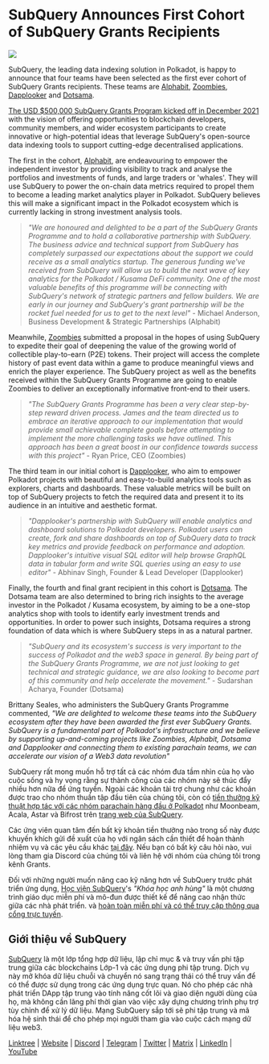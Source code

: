 # SubQuery Announces First Cohort of SubQuery Grants Recipients

![](https://miro.medium.com/max/1400/1*qp0hhPcvodDIMmVScohSnw.png)

SubQuery, the leading data indexing solution in Polkadot, is happy to announce that four teams have been selected as the first ever cohort of SubQuery Grants recipients. These teams are [Alphabit](https://www.polkadata.xyz/), [Zoombies](https://zoombies.world), [Dapplooker](https://dapplooker.com/) and [Dotsama](http://dotsama.ai/).

[The USD $500,000 SubQuery Grants Program kicked off in December 2021](./20211222-grants.md) with the vision of offering opportunities to blockchain developers, community members, and wider ecosystem participants to create innovative or high-potential ideas that leverage SubQuery's open-source data indexing tools to support cutting-edge decentralised applications.

The first in the cohort, [Alphabit](https://www.polkadata.xyz/), are endeavouring to empower the independent investor by providing visibility to track and analyse the portfolios and investments of funds, and large traders or 'whales'. They will use SubQuery to power the on-chain data metrics required to propel them to become a leading market analytics player in Polkadot. SubQuery believes this will make a significant impact in the Polkadot ecosystem which is currently lacking in strong investment analysis tools.

> _"We are honoured and delighted to be a part of the SubQuery Grants Programme and to hold a collaborative partnership with SubQuery. The business advice and technical support from SubQuery has completely surpassed our expectations about the support we could receive as a small analytics startup. The generous funding we've received from SubQuery will allow us to build the next wave of key analytics for the Polkadot / Kusama DeFi community. One of the most valuable benefits of this programme will be connecting with SubQuery's network of strategic partners and fellow builders. We are early in our journey and SubQuery's grant partnership will be the rocket fuel needed for us to get to the next level"_ - Michael Anderson, Business Development & Strategic Partnerships (Alphabit)

Meanwhile, [Zoombies](https://zoombies.world/) submitted a proposal in the hopes of using SubQuery to expedite their goal of deepening the value of the growing world of collectible play-to-earn (P2E) tokens. Their project will access the complete history of past event data within a game to produce meaningful views and enrich the player experience. The SubQuery project as well as the benefits received within the SubQuery Grants Programme are going to enable Zoombies to deliver an exceptionally informative front-end to their users.

> _"The SubQuery Grants Programme has been a very clear step-by-step reward driven process. James and the team directed us to embrace an iterative approach to our implementation that would provide small achievable complete goals before attempting to implement the more challenging tasks we have outlined. This approach has been a great boost in our confidence towards success with this project"_ - Ryan Price, CEO (Zoombies)

The third team in our initial cohort is [Dapplooker](https://dapplooker.com/), who aim to empower Polkadot projects with beautiful and easy-to-build analytics tools such as explorers, charts and dashboards. These valuable metrics will be built on top of SubQuery projects to fetch the required data and present it to its audience in an intuitive and aesthetic format.

> _"Dapplooker's partnership with SubQuery will enable analytics and dashboard solutions to Polkadot developers. Polkadot users can create, fork and share dashboards on top of SubQuery data to track key metrics and provide feedback on performance and adoption. Dapplooker's intuitive visual SQL editor will help browse GraphQL data in tabular form and write SQL queries using an easy to use editor"_ - Abhinav Singh, Founder & Lead Developer (Dapplooker)

Finally, the fourth and final grant recipient in this cohort is [Dotsama](http://dotsama.ai/). The Dotsama team are also determined to bring rich insights to the average investor in the Polkadot / Kusama ecosystem, by aiming to be a one-stop analytics shop with tools to identify early investment trends and opportunities. In order to power such insights, Dotsama requires a strong foundation of data which is where SubQuery steps in as a natural partner.

> _"SubQuery and its ecosystem's success is very important to the success of Polkadot and the web3 space in general. By being part of the SubQuery Grants Programme, we are not just looking to get technical and strategic guidance, we are also looking to become part of this community and help accelerate the movement."_ - Sudarshan Acharya, Founder (Dotsama)

Brittany Seales, who administers the SubQuery Grants Programme commented, _"We are delighted to welcome these teams into the SubQuery ecosystem after they have been awarded the first ever SubQuery Grants. SubQuery is a fundamental part of Polkadot's infrastructure and we believe by supporting up-and-coming projects like Zoombies, Alphabit, Dotsama and Dapplooker and connecting them to existing parachain teams, we can accelerate our vision of a Web3 data revolution"_

SubQuery rất mong muốn hỗ trợ tất cả các nhóm đưa tầm nhìn của họ vào cuộc sống và hy vọng rằng sự thành công của các nhóm này sẽ thúc đẩy nhiều hơn nữa để ứng tuyển. Ngoài các khoản tài trợ chung như các khoản được trao cho nhóm thuần tập đầu tiên của chúng tôi, còn có [tiền thưởng kỹ thuật hợp tác với các nhóm parachain hàng đầu ở Polkadot](./20220127-grants-bounties.md) như Moonbeam, Acala, Astar và Bifrost trên [trang web của SubQuery](https://subquery.network/grants).

Các ứng viên quan tâm đến bất kỳ khoản tiền thưởng nào trong số này được khuyến khích gửi đề xuất của họ với ngân sách cần thiết để hoàn thành nhiệm vụ và các yêu cầu khác [tại đây](https://docs.google.com/forms/d/e/1FAIpQLSfmMazkebKwNTWThBkVGaxf2Bg8s4aWZ0ZhwiMCtc9kv4sJHQ/viewform). Nếu bạn có bất kỳ câu hỏi nào, vui lòng tham gia Discord của chúng tôi và liên hệ với nhóm của chúng tôi trong kênh Grants.

Đối với những người muốn nâng cao kỹ năng hơn về SubQuery trước phát triển ứng dụng, [Học viện SubQuery](./20211018-subquery-launches-the-subquery-academy.md)'s _"Khóa học anh hùng"_ là một chương trình giáo dục miễn phí và mô-đun được thiết kế để nâng cao nhận thức giữa các nhà phát triển. và [hoàn toàn miễn phí và có thể truy cập thông qua cổng trực tuyến](https://subquery.coassemble.com/unlock/dOKZW6O#/).

## Giới thiệu về SubQuery

[SubQuery](https://subquery.network) là một lớp tổng hợp dữ liệu, lập chỉ mục & và truy vấn phi tập trung giữa các blockchains Lớp-1 và các ứng dụng phi tập trung. Dịch vụ này mở khóa dữ liệu chuỗi và chuyển nó sang trạng thái có thể truy vấn để có thể được sử dụng trong các ứng dụng trực quan. Nó cho phép các nhà phát triển DApp tập trung vào tính năng cốt lõi và giao diện người dùng của họ, mà không cần lãng phí thời gian vào việc xây dựng chương trình phụ trợ tùy chỉnh để xử lý dữ liệu. Mạng SubQuery sắp tới sẽ phi tập trung và mã hóa hệ sinh thái để cho phép mọi người tham gia vào cuộc cách mạng dữ liệu web3.

​​[Linktree](https://linktr.ee/subquerynetwork) | [Website](https://subquery.network/) | [Discord](https://discord.com/invite/78zg8aBSMG) | [Telegram](https://t.me/subquerynetwork) | [Twitter](https://twitter.com/subquerynetwork) | [Matrix](https://matrix.to/#/#subquery:matrix.org) | [LinkedIn](https://www.linkedin.com/company/subquery) | [YouTube](https://www.youtube.com/channel/UCi1a6NUUjegcLHDFLr7CqLw)
